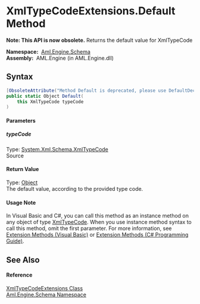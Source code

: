 XmlTypeCodeExtensions.Default Method
====================================


**Note: This API is now obsolete.**
Returns the default value for XmlTypeCode

  **Namespace:**  [Aml.Engine.Schema][1]  
  **Assembly:**  AML.Engine (in AML.Engine.dll)

Syntax
------

```csharp
[ObsoleteAttribute("Method Default is deprecated, please use DefaultDecodedValue or DefaultEncodedValue instead")]
public static Object Default(
	this XmlTypeCode typeCode
)
```

#### Parameters

##### *typeCode*
Type: [System.Xml.Schema.XmlTypeCode][2]  
Source

#### Return Value
Type: [Object][3]  
The default value, according to the provided type code.
#### Usage Note
In Visual Basic and C#, you can call this method as an instance method on any object of type [XmlTypeCode][2]. When you use instance method syntax to call this method, omit the first parameter. For more information, see [Extension Methods (Visual Basic)][4] or [Extension Methods (C# Programming Guide)][5].

See Also
--------

#### Reference
[XmlTypeCodeExtensions Class][6]  
[Aml.Engine.Schema Namespace][1]  

[1]: ../README.md
[2]: https://docs.microsoft.com/dotnet/api/system.xml.schema.xmltypecode
[3]: https://docs.microsoft.com/dotnet/api/system.object
[4]: https://docs.microsoft.com/dotnet/visual-basic/programming-guide/language-features/procedures/extension-methods
[5]: https://docs.microsoft.com/dotnet/csharp/programming-guide/classes-and-structs/extension-methods
[6]: README.md
[7]: https://www.automationml.org
[8]: ../../icons/logoShade.png
